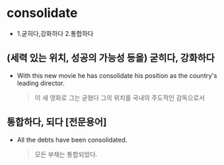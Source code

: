 # consolidate
- 1.굳히다,강화하다 2.통합하다

## (세력 있는 위치, 성공의 가능성 등을) 굳히다, 강화하다
- With this new movie he has consolidate his position as the country's leading director.
  > 이 새 영화로 그는 굳혔다 그의 위치를 국내의 주도적인 감독으로서

## 통합하다, 되다 [전문용어]
- All the debts have been consolidated.
  > 모든 부채는 통합되었다.
